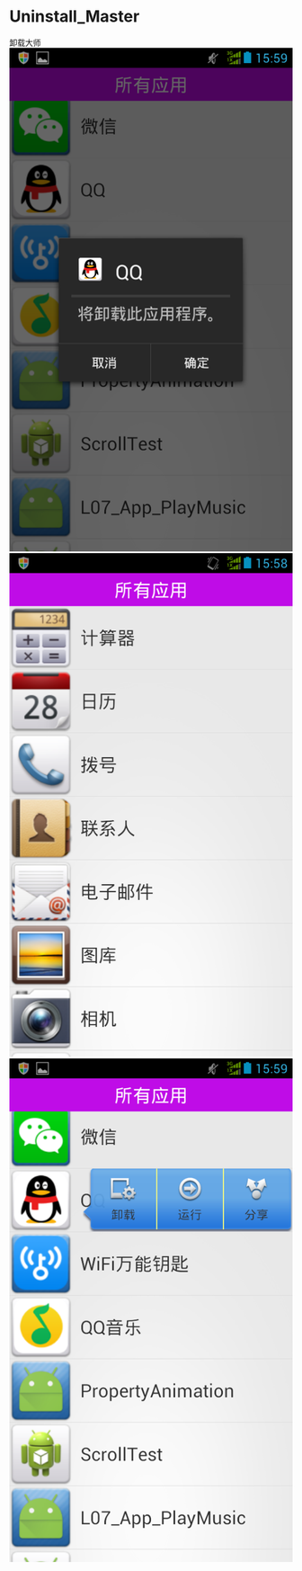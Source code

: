 # Uninstall_Master
卸载大师
![image](https://github.com/xinpengfei520/Uninstall_Master/blob/master/image/example1.png)
![image](https://github.com/xinpengfei520/Uninstall_Master/blob/master/image/example2.png)
![image](https://github.com/xinpengfei520/Uninstall_Master/blob/master/image/example3.png)

